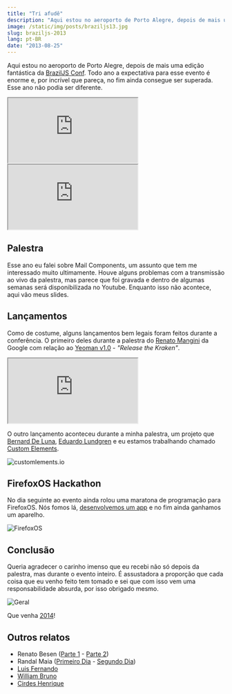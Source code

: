 ```yaml
---
title: "Tri afudê"
description: "Aqui estou no aeroporto de Porto Alegre, depois de mais uma edição fantástica da BrazilJS Conf. Todo ano a expectativa para esse evento é enorme e, por incrível que pareça, no fim ainda consegue ser superada. Esse ano não podia ser diferente."
image: /static/img/posts/braziljs13.jpg
slug: braziljs-2013
lang: pt-BR
date: "2013-08-25"
---
```


Aqui estou no aeroporto de Porto Alegre, depois de mais uma edição fantástica da [BrazilJS Conf](http://braziljs.com.br/). Todo ano a expectativa para esse evento é enorme e, por incrível que pareça, no fim ainda consegue ser superada. Esse ano não podia ser diferente.

<!-- more -->

<div class="iframe-wrap">
  <iframe src="https://www.youtube.com/embed/QDv6yM6pN6U">
  </iframe>
</div>

<div class="iframe-wrap">
  <iframe src="https://www.youtube.com/embed/93Awzbla0yc">
  </iframe>
</div>

## Palestra

Esse ano eu falei sobre Mail Components, um assunto que tem me interessado muito ultimamente. Houve alguns problemas com a transmissão ao vivo da palestra, mas parece que foi gravada e dentro de algumas semanas será disponibilizada no Youtube. Enquanto isso não acontece, aqui vão meus slides.

<script async class="speakerdeck-embed" data-id="375ae900ee6101301719122e5a5beb4c" data-ratio="1.33333333333333" src="//speakerdeck.com/embed.js"></script>

## Lançamentos

Como de costume, alguns lançamentos bem legais foram feitos durante a conferência. O primeiro deles durante a palestra do [Renato Mangini](https://twitter.com/renatomangini) da Google com relação ao [Yeoman v1.0](http://yeoman.io/) - _"Release the Kraken"_.

<div class="iframe-wrap">
  <iframe src="https://www.youtube.com/embed/MTYZzs8ud3E">
  </iframe>
</div>

O outro lançamento aconteceu durante a minha palestra, um projeto que [Bernard De Luna](https://twitter.com/bernarddeluna), [Eduardo Lundgren](https://twitter.com/eduardolundgren) e eu estamos trabalhando chamado [Custom Elements](http://customelements.io).

![customlements.io](/static/img/posts/braziljs13-customelements.jpg)

## FirefoxOS Hackathon

No dia seguinte ao evento ainda rolou uma maratona de programação para FirefoxOS. Nós fomos lá, [desenvolvemos um app](http://github.com/zenorocha/firephoto/) e no fim ainda ganhamos um aparelho.

![FirefoxOS](/static/img/posts/braziljs13-ffos.jpg)

## Conclusão

Queria agradecer o carinho imenso que eu recebi não só depois da palestra, mas durante o evento inteiro. É assustadora a proporção que cada coisa que eu venho feito tem tomado e sei que com isso vem uma responsabilidade absurda, por isso obrigado mesmo.

![Geral](/static/img/posts/braziljs13-todomundo.jpg)

Que venha [2014](http://braziljs.com.br/2014)!

## Outros relatos

- Renato Besen ([Parte 1](http://besen.pw/javascript/2013/08/26/braziljs-part-1.html) - [Parte 2](http://besen.pw/javascript/2013/08/27/braziljs-part-2.html))
- Randal Maia ([Primeiro Dia](http://www.randalmaia.com/post/59221102776/resumo-braziljs-2013-primeiro-dia) - [Segundo Dia](http://www.randalmaia.com/post/59310237818/resumo-braziljs-2013-segundo-dia))
- [Luis Fernando](http://blog.fernahh.com.br/eu-fui-braziljs-2013.html)
- [William Bruno](http://wbruno.com.br/evento/braziljs-2013/)
- [Cirdes Henrique](http://cirdes.com.br/blog/2013/08/25/braziljs-2013/)
